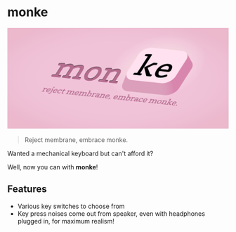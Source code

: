 # monke

![monke banner](assets/banner.png)

> Reject membrane, embrace monke.

Wanted a mechanical keyboard but can't afford it?

Well, now you can with **monke**!

## Features

- Various key switches to choose from
- Key press noises come out from speaker, even with headphones plugged in, for maximum realism!
